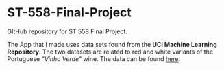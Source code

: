 # ST-558-Final-Project
GItHub repository for ST 558 Final Project.

The App that I made uses data sets found from the **UCI Machine Learning Repository**. The two datasets are related to red and white variants of the Portuguese *"Vinho Verde"* wine. The data can be found [here](https://archive.ics.uci.edu/ml/datasets/wine+quality).
